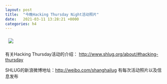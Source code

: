 ```yaml
---
layout: post
title:  "今晚Hacking Thursday Night活动照片"
date:   2021-03-11 13:28:21 +0000
categories: h4
---
```


[<img src='/res2021q1/l311.h4/l311_1956_0300+08.1920p.jpg' style='margin:10px'>](/res2021q1/l311.h4/l311_1956_0300+08.JPG)

有关Hacking Thursday活动的介绍：
http://www.shlug.org/about/#hacking-thursday

SHLUG的新浪微博地址：http://weibo.com/shanghailug 有每次活动照片以及信息发布


